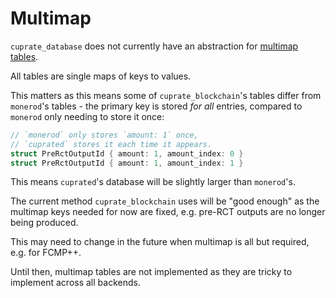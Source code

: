 # Multimap
`cuprate_database` does not currently have an abstraction for [multimap tables](https://en.wikipedia.org/wiki/Multimap).

All tables are single maps of keys to values.

This matters as this means some of `cuprate_blockchain`'s tables differ from `monerod`'s tables - the primary key is stored _for all_ entries, compared to `monerod` only needing to store it once:

```rust
// `monerod` only stores `amount: 1` once,
// `cuprated` stores it each time it appears.
struct PreRctOutputId { amount: 1, amount_index: 0 }
struct PreRctOutputId { amount: 1, amount_index: 1 }
```

This means `cuprated`'s database will be slightly larger than `monerod`'s.

The current method `cuprate_blockchain` uses will be "good enough" as the multimap
keys needed for now are fixed, e.g. pre-RCT outputs are no longer being produced.

This may need to change in the future when multimap is all but required, e.g. for FCMP++.

Until then, multimap tables are not implemented as they are tricky to implement across all backends.
